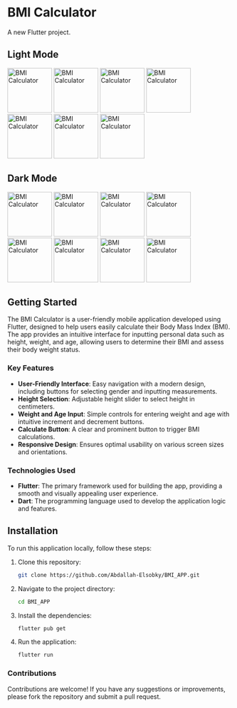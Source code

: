 # BMI Calculator

A new Flutter project.

## Light Mode

<img src="https://github.com/user-attachments/assets/a496eaad-16ca-4f88-9963-f5ea485110ce" alt="BMI Calculator " width="100" />

<img src="https://github.com/user-attachments/assets/1ee89a37-742b-4760-82a7-38b8097878a9" alt="BMI Calculator " width="100" />

<img src="https://github.com/user-attachments/assets/30c72f27-c261-48c1-aa77-3bbfaeb066ec" alt="BMI Calculator " width="100" />

<img src="https://github.com/user-attachments/assets/8ea6447d-1cd6-463e-b0cb-eb7a4bdfde96" alt="BMI Calculator " width="100" />

<img src="https://github.com/user-attachments/assets/2e40ec5c-f4bf-4e6d-a571-8a296ffcfea8" alt="BMI Calculator " width="100" />

<img src="https://github.com/user-attachments/assets/128dc4e4-e288-4856-8a10-3d58214c9a3b" alt="BMI Calculator " width="100" />

<img src="https://github.com/user-attachments/assets/fd4732c7-44a9-4406-a084-b9be980aa70e" alt="BMI Calculator" width="100" />

## Dark Mode

<img src="https://github.com/user-attachments/assets/943ef830-cdba-4528-b986-dedf1752de66" alt="BMI Calculator" width="100" />

<img src="https://github.com/user-attachments/assets/1a8785b7-2846-48bb-a25c-9a3112449ebc" alt="BMI Calculator" width="100" />

<img src="https://github.com/user-attachments/assets/916f599e-a486-4038-b241-8b808853b834" alt="BMI Calculator " width="100" />

<img src="https://github.com/user-attachments/assets/521df714-1d43-4e2b-9f92-0e29075ecc9b" alt="BMI Calculator " width="100" />

<img src="https://github.com/user-attachments/assets/02ba2e8c-e72f-483e-adfb-006ed86ddbfa" alt="BMI Calculator " width="100" />

<img src="https://github.com/user-attachments/assets/57d01262-efea-4e2b-a275-6db49c1f10da" alt="BMI Calculator " width="100" />

<img src="https://github.com/user-attachments/assets/594d302d-d8b9-47f7-9f61-530889ffe5b6" alt="BMI Calculator " width="100" />

<img src="https://github.com/user-attachments/assets/eb148761-ba57-4d67-8883-5a59ee3f2809" alt="BMI Calculator " width="100" />

## Getting Started

The BMI Calculator is a user-friendly mobile application developed using Flutter, designed to help users easily calculate their Body Mass Index (BMI). The app provides an intuitive interface for inputting personal data such as height, weight, and age, allowing users to determine their BMI and assess their body weight status.

### Key Features

- **User-Friendly Interface**: Easy navigation with a modern design, including buttons for selecting gender and inputting measurements.
- **Height Selection**: Adjustable height slider to select height in centimeters.
- **Weight and Age Input**: Simple controls for entering weight and age with intuitive increment and decrement buttons.
- **Calculate Button**: A clear and prominent button to trigger BMI calculations.
- **Responsive Design**: Ensures optimal usability on various screen sizes and orientations.

### Technologies Used

- **Flutter**: The primary framework used for building the app, providing a smooth and visually appealing user experience.
- **Dart**: The programming language used to develop the application logic and features.

## Installation

To run this application locally, follow these steps:

1. Clone this repository:
   ```bash
   git clone https://github.com/Abdallah-Elsobky/BMI_APP.git
2. Navigate to the project directory:
   ```bash
   cd BMI_APP
3. Install the dependencies:
   ```bash
   flutter pub get
4. Run the application:
   ```bash
   flutter run

### Contributions

Contributions are welcome! If you have any suggestions or improvements, please fork the repository and submit a pull request.




